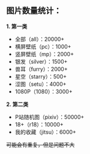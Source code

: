 ## 图片数量统计：

**1. 第一类**

- 全部（all）：20000+
- 横屏壁纸（pc）：1000+
- 竖屏壁纸（mp）：2000+
- 银发（silver）：1500+
- 兽耳（furry）：2000+
- 星空（starry）：500+
- 涩图（setu）：4000+
- 1080P（1080）：3000+

**2. 第二类**

- P站随机图（pixiv）：50000+
- 18+（r18）：10000+
- 我的收藏（jitsu）：6000+

~~可能会有重复，但是问题不大~~
